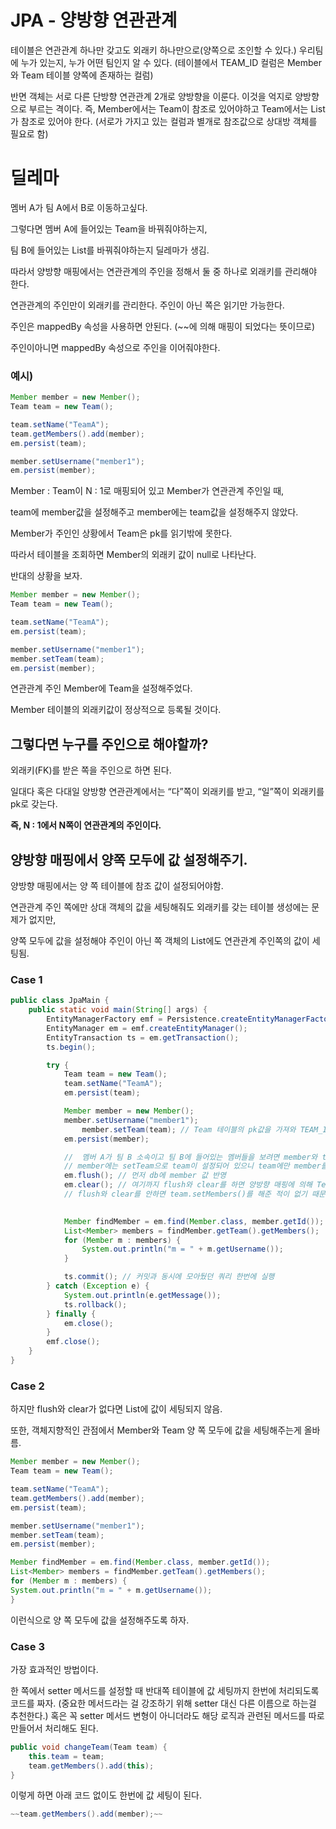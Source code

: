 # JPA - 양방향 연관관계

테이블은 연관관계 하나만 갖고도 외래키 하나만으로(양쪽으로 조인할 수 있다.) 우리팀에 누가 있는지, 누가 어떤 팀인지 알 수 있다. (테이블에서 TEAM_ID 컬럼은 Member와 Team 테이블 양쪽에 존재하는 컬럼)

반면 객체는 서로 다른 단방향 연관관계 2개로 양방향을 이룬다. 이것을 억지로 양방향으로 부르는 격이다. 즉, Member에서는 Team이 참조로 있어야하고 Team에서는 List<Member>가 참조로 있어야 한다. (서로가 가지고 있는 컬럼과 별개로 참조값으로 상대방 객체를 필요로 함)

# 딜레마

멤버 A가 팀 A에서 B로 이동하고싶다.

그렇다면 멤버 A에 들어있는 Team을 바꿔줘야하는지,

팀 B에 들어있는 List<Member>를 바꿔줘야하는지 딜레마가 생김.


따라서 양방향 매핑에서는 연관관계의 주인을 정해서 둘 중 하나로 외래키를 관리해야 한다.

연관관계의 주인만이 외래키를 관리한다. 주인이 아닌 쪽은 읽기만 가능한다.

주인은 mappedBy 속성을 사용하면 안된다. (~~에 의해 매핑이 되었다는 뜻이므로)

주인이아니면 mappedBy 속성으로 주인을 이어줘야한다.

### 예시)

```java
Member member = new Member();
Team team = new Team();

team.setName("TeamA");
team.getMembers().add(member);
em.persist(team);

member.setUsername("member1");
em.persist(member);
```

Member : Team이 N : 1로 매핑되어 있고 Member가 연관관계 주인일 때,

team에 member값을 설정해주고 member에는 team값을 설정해주지 않았다.

Member가 주인인 상황에서 Team은 pk를 읽기밖에 못한다.

따라서 테이블을 조회하면 Member의 외래키 값이 null로 나타난다.

반대의 상황을 보자.

```java
Member member = new Member();
Team team = new Team();

team.setName("TeamA");
em.persist(team);

member.setUsername("member1");
member.setTeam(team);
em.persist(member);
```

연관관계 주인 Member에 Team을 설정해주었다.

Member 테이블의 외래키값이 정상적으로 등록될 것이다.

## 그렇다면 누구를 주인으로 해야할까?

외래키(FK)를 받은 쪽을 주인으로 하면 된다.

일대다 혹은 다대일 양방향 연관관계에서는 “다”쪽이 외래키를 받고, “일”쪽이 외래키를 pk로 갖는다.

**즉, N : 1에서 N쪽이 연관관계의 주인이다.**


## 양방향 매핑에서 양쪽 모두에 값 설정해주기.

양방향 매핑에서는 양 쪽 테이블에 참조 값이 설정되어야함.

연관관계 주인 쪽에만 상대 객체의 값을 세팅해줘도 외래키를 갖는 테이블 생성에는 문제가 없지만,

양쪽 모두에 값을 설정해야 주인이 아닌 쪽 객체의 List에도 연관관계 주인쪽의 값이 세팅됨.

### Case 1

```java
public class JpaMain {
    public static void main(String[] args) {
        EntityManagerFactory emf = Persistence.createEntityManagerFactory("hello");
        EntityManager em = emf.createEntityManager();
        EntityTransaction ts = em.getTransaction();
        ts.begin();

        try {
            Team team = new Team();
            team.setName("TeamA");
            em.persist(team);

            Member member = new Member();
            member.setUsername("member1");
	            member.setTeam(team); // Team 테이블의 pk값을 가져와 TEAM_ID 컬럼에 넣는다.
            em.persist(member);

            //  멤버 A가 팀 B 소속이고 팀 B에 들어있는 멤버들을 보려면 member와 team 양쪽에 값을 설정해 주어야함.
            // member에는 setTeam으로 team이 설정되어 있으니 team에만 member를 넣어주면 됨
            em.flush(); // 먼저 db에 member 값 반영
            em.clear(); // 여기까지 flush와 clear를 하면 양방향 매핑에 의해 Team의 List에 member가 들어가있음
            // flush와 clear를 안하면 team.setMembers()를 해준 적이 없기 때문에 team의 List에는 member가 안들어있음.
						

            Member findMember = em.find(Member.class, member.getId());
            List<Member> members = findMember.getTeam().getMembers();
            for (Member m : members) {
                System.out.println("m = " + m.getUsername());
            }

            ts.commit(); // 커밋과 동시에 모아뒀던 쿼리 한번에 실행
        } catch (Exception e) {
            System.out.println(e.getMessage());
            ts.rollback();
        } finally {
            em.close();
        }
        emf.close();
    }
}
```

### Case 2

하지만 flush와 clear가 없다면 List에 값이 세팅되지 않음.

또한, 객체지향적인 관점에서 Member와 Team 양 쪽 모두에 값을 세팅해주는게 올바름.

```java
Member member = new Member();
Team team = new Team();

team.setName("TeamA");
team.getMembers().add(member);
em.persist(team);

member.setUsername("member1");
member.setTeam(team);
em.persist(member);

Member findMember = em.find(Member.class, member.getId());
List<Member> members = findMember.getTeam().getMembers();
for (Member m : members) {
System.out.println("m = " + m.getUsername());
}
```

이런식으로 양 쪽 모두에 값을 설정해주도록 하자.


### Case 3

가장 효과적인 방법이다.

한 쪽에서 setter 메서드를 설정할 때 반대쪽 테이블에 값 세팅까지 한번에 처리되도록 코드를 짜자. (중요한 메서드라는 걸 강조하기 위해 setter 대신 다른 이름으로 하는걸 추천한다.)
혹은 꼭 setter 메서드 변형이 아니더라도 해당 로직과 관련된 메서드를 따로 만들어서 처리해도 된다.

```java
public void changeTeam(Team team) {
    this.team = team;
    team.getMembers().add(this);
}
```

이렇게 하면 아래 코드 없이도 한번에 값 세팅이 된다.

```java
~~team.getMembers().add(member);~~
```

